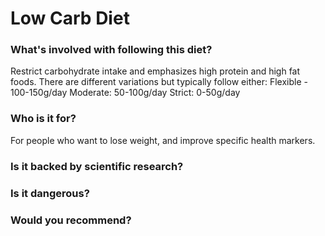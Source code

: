 # Low Carb Diet
### What's involved with following this diet? 
Restrict carbohydrate intake and emphasizes high protein and high fat foods. 
There are different variations but typically follow either:
Flexible - 100-150g/day
Moderate: 50-100g/day
Strict: 0-50g/day
### Who is it for? 
For people who want to lose weight, and improve specific health markers. 
### Is it backed by scientific research? 

### Is it dangerous? 

### Would you recommend? 
